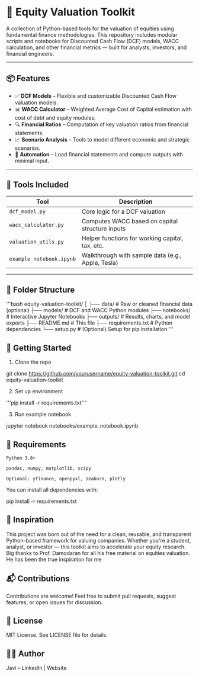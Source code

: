 # 🧮 Equity Valuation Toolkit

A collection of Python-based tools for the valuation of equities using fundamental finance methodologies. This repository includes modular scripts and notebooks for Discounted Cash Flow (DCF) models, WACC calculation, and other financial metrics — built for analysts, investors, and financial engineers.

---

## 📦 Features

- ✅ **DCF Models** – Flexible and customizable Discounted Cash Flow valuation models.
- 📊 **WACC Calculator** – Weighted Average Cost of Capital estimation with cost of debt and equity modules.
- 🔍 **Financial Ratios** – Computation of key valuation ratios from financial statements.
- 📈 **Scenario Analysis** – Tools to model different economic and strategic scenarios.
- 🧠 **Automation** – Load financial statements and compute outputs with minimal input.

---

## 🧰 Tools Included

| Tool                      | Description                                        |
|--------------------------|----------------------------------------------------|
| `dcf_model.py`           | Core logic for a DCF valuation                     |
| `wacc_calculator.py`     | Computes WACC based on capital structure inputs    |
| `valuation_utils.py`     | Helper functions for working capital, tax, etc.    |
| `example_notebook.ipynb` | Walkthrough with sample data (e.g., Apple, Tesla)  |

---

## 📂 Folder Structure

'''bash
equity-valuation-toolkit/
│
├── data/                   # Raw or cleaned financial data (optional)
├── models/                 # DCF and WACC Python modules
├── notebooks/              # Interactive Jupyter Notebooks
├── outputs/                # Results, charts, and model exports
├── README.md               # This file
├── requirements.txt        # Python dependencies
└── setup.py                # (Optional) Setup for pip installation
'''

## 🚀 Getting Started
1. Clone the repo

git clone https://github.com/yourusername/equity-valuation-toolkit.git
cd equity-valuation-toolkit

2. Set up environment

'''pip install -r requirements.txt'''

3. Run example notebook

jupyter notebook notebooks/example_notebook.ipynb

## 🧾 Requirements

    Python 3.8+

    pandas, numpy, matplotlib, scipy

    Optional: yfinance, openpyxl, seaborn, plotly

You can install all dependencies with:

pip install -r requirements.txt

## 🧠 Inspiration

This project was born out of the need for a clean, reusable, and transparent Python-based framework for valuing companies. Whether you're a student, analyst, or investor — this toolkit aims to accelerate your equity research. Big thanks to Prof. Damodaran for all his free material on equities valuation. He has been the true inspiration for me

## 📬 Contributions

Contributions are welcome! Feel free to submit pull requests, suggest features, or open issues for discussion.

## 📝 License

MIT License. See LICENSE file for details.

## 🙋‍♂️ Author

Javi – LinkedIn | Website
